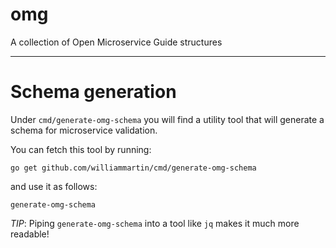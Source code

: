 # omg
A collection of Open Microservice Guide structures

---

# Schema generation

Under `cmd/generate-omg-schema` you will find a utility tool that will generate a schema for microservice validation.

You can fetch this tool by running:

```
go get github.com/williammartin/cmd/generate-omg-schema
```

and use it as follows:

```
generate-omg-schema
```

*TIP*: Piping `generate-omg-schema` into a tool like `jq` makes it much more readable!
